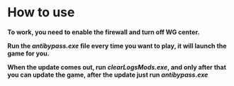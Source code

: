 <h1>How to use</h1>
<b>To work, you need to enable the firewall and turn off WG center.</b>

<b>Run the <i>antibypass.exe</i> file every time you want to play, it will launch the game for you.</b>

<b>When the update comes out, run <i>clearLogsMods.exe</i>, and only after that you can update the game, after the update just run <i>antibypass.exe</i></b>
